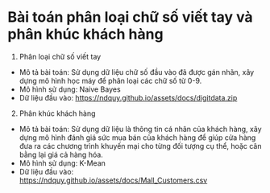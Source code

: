 # Bài toán phân loại chữ số viết tay và phân khúc khách hàng
1. Phân loại chữ số viết tay
- Mô tả bài toán: Sử dụng dữ liệu chữ số đầu vào đã được gán nhãn, xây dựng mô hình học máy để phân loại các chữ số từ 0-9.
- Mô hình sử dụng: Naive Bayes
- Dữ liệu đầu vào: https://ndquy.github.io/assets/docs/digitdata.zip
2. Phân khúc khách hàng
- Mô tả bài toán: Sử dụng dữ liệu là thông tin cá nhân của khách hàng, xây dựng mô hình đánh giá sức mua bán của khách hàng để giúp cửa hàng đưa ra các chương trình khuyến mại cho từng đối tượng cụ thể, hoặc cân bằng lại giá cả hàng hóa.
- Mô hình sử dụng: K-Mean
- Dữ liệu đầu vào: https://ndquy.github.io/assets/docs/Mall_Customers.csv
